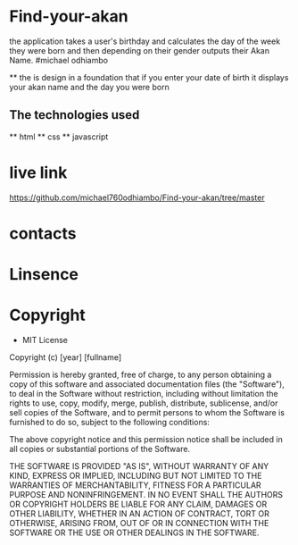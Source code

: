 # Find-your-akan
the application takes a user's birthday and calculates the day of the week they were born and then depending on their gender outputs their Akan Name. 
#michael odhiambo

** the is design in a foundation that if you enter your date of birth it displays your akan name and the day you were born 
## The technologies used
** html
** css
** javascript


# live link
https://github.com/michael760odhiambo/Find-your-akan/tree/master

# contacts

# Linsence
# Copyright
  *  MIT License

Copyright (c) [year] [fullname]

Permission is hereby granted, free of charge, to any person obtaining a copy
of this software and associated documentation files (the "Software"), to deal
in the Software without restriction, including without limitation the rights
to use, copy, modify, merge, publish, distribute, sublicense, and/or sell
copies of the Software, and to permit persons to whom the Software is
furnished to do so, subject to the following conditions:

The above copyright notice and this permission notice shall be included in all
copies or substantial portions of the Software.

THE SOFTWARE IS PROVIDED "AS IS", WITHOUT WARRANTY OF ANY KIND, EXPRESS OR
IMPLIED, INCLUDING BUT NOT LIMITED TO THE WARRANTIES OF MERCHANTABILITY,
FITNESS FOR A PARTICULAR PURPOSE AND NONINFRINGEMENT. IN NO EVENT SHALL THE
AUTHORS OR COPYRIGHT HOLDERS BE LIABLE FOR ANY CLAIM, DAMAGES OR OTHER
LIABILITY, WHETHER IN AN ACTION OF CONTRACT, TORT OR OTHERWISE, ARISING FROM,
OUT OF OR IN CONNECTION WITH THE SOFTWARE OR THE USE OR OTHER DEALINGS IN THE
SOFTWARE.  

